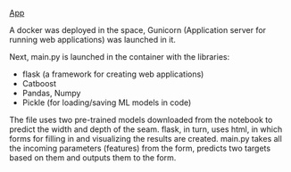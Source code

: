 [App](https://huggingface.co/spaces/valeralerleb/Predict_DW)

A docker was deployed in the space, Gunicorn (Application server for running web applications) was launched in it.

Next, main.py is launched in the container with the libraries:
- flask (a framework for creating web applications)
- Catboost
- Pandas, Numpy
- Pickle (for loading/saving ML models in code)
  
The file uses two pre-trained models downloaded from the notebook to predict the width and depth of the seam.
flask, in turn, uses html, in which forms for filling in and visualizing the results are created.
main.py takes all the incoming parameters (features) from the form, predicts two targets based on them and outputs them to the form.
